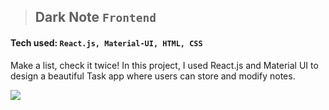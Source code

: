 > ## Dark Note `Frontend`
#### Tech used: `React.js, Material-UI, HTML, CSS`
Make a list, check it twice! In this project, I used React.js and Material UI to design a beautiful Task app where users can store and modify notes.

![](https://media.giphy.com/media/cLecdpaPDa5D54w06d/giphy.gif)
